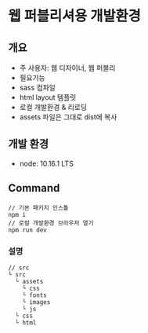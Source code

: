 # 웹 퍼블리셔용 개발환경

## 개요
- 주 사용자: 웹 디자이너, 웹 퍼블리
- 필요기능
 - sass 컴파일
 - html layout 템플릿
 - 로컬 개발환경 & 리로딩
 - assets 파일은 그대로 dist에 복사

## 개발 환경
- node: 10.16.1 LTS

## Command
```
// 기본 패키지 인스톨
npm i
// 로컬 개발환경 브라우저 열기
npm run dev
```
### 설명
```
// src 
└ src
  └ assets
    └ css
    └ fonts
    └ images
    └ js
  └ css
  └ html

```
